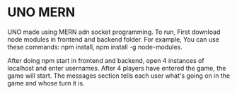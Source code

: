 # UNO MERN
 UNO made using MERN adn socket programming. To run, First download node modules in frontend and backend folder. For example, You can use these commands: npm install, npm install -g node-modules.
 
 After doing npm start in frontend and backend, open 4 instances of localhost and enter usernames. After 4 players have entered the game, the game will start. The messages section tells each user what's going on in the game and whose turn it is.
